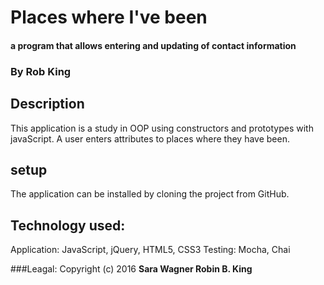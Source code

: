 # Places where I've been

#### a program that allows entering and updating of contact information

### By Rob King

## Description
This application is a study in OOP using constructors and prototypes with javaScript. A user enters attributes to places where they have been.

## setup
The application can be installed by cloning the project from GitHub.

## Technology used:
Application: JavaScript, jQuery, HTML5, CSS3
Testing: Mocha, Chai

###Leagal:
Copyright (c) 2016 **Sara Wagner Robin B. King**
